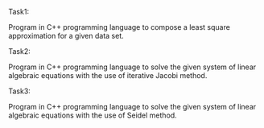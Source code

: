 Task1:

Program in C++ programming language to compose a least square approximation for a given data set.

Task2:

Program in C++ programming language to solve the given system of linear algebraic equations with the use of iterative Jacobi method.

Task3:

Program in C++ programming language to solve the given system of linear algebraic equations with the use of Seidel method.
